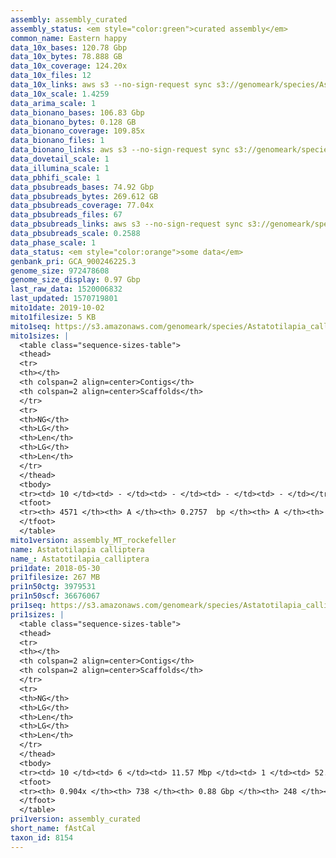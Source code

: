 ```yaml
---
assembly: assembly_curated
assembly_status: <em style="color:green">curated assembly</em>
common_name: Eastern happy
data_10x_bases: 120.78 Gbp
data_10x_bytes: 78.888 GB
data_10x_coverage: 124.20x
data_10x_files: 12
data_10x_links: aws s3 --no-sign-request sync s3://genomeark/species/Astatotilapia_calliptera/fAstCal1/genomic_data/10x/ .<br>
data_10x_scale: 1.4259
data_arima_scale: 1
data_bionano_bases: 106.83 Gbp
data_bionano_bytes: 0.128 GB
data_bionano_coverage: 109.85x
data_bionano_files: 1
data_bionano_links: aws s3 --no-sign-request sync s3://genomeark/species/Astatotilapia_calliptera/fAstCal1/genomic_data/bionano/ .<br>
data_dovetail_scale: 1
data_illumina_scale: 1
data_pbhifi_scale: 1
data_pbsubreads_bases: 74.92 Gbp
data_pbsubreads_bytes: 269.612 GB
data_pbsubreads_coverage: 77.04x
data_pbsubreads_files: 67
data_pbsubreads_links: aws s3 --no-sign-request sync s3://genomeark/species/Astatotilapia_calliptera/fAstCal1/genomic_data/pacbio/ . --exclude "*ccs.bam*"<br>
data_pbsubreads_scale: 0.2588
data_phase_scale: 1
data_status: <em style="color:orange">some data</em>
genbank_pri: GCA_900246225.3
genome_size: 972478608
genome_size_display: 0.97 Gbp
last_raw_data: 1520006832
last_updated: 1570719801
mito1date: 2019-10-02
mito1filesize: 5 KB
mito1seq: https://s3.amazonaws.com/genomeark/species/Astatotilapia_calliptera/fAstCal1/assembly_MT_rockefeller/fAstCal1.MT.20191002.fasta.gz
mito1sizes: |
  <table class="sequence-sizes-table">
  <thead>
  <tr>
  <th></th>
  <th colspan=2 align=center>Contigs</th>
  <th colspan=2 align=center>Scaffolds</th>
  </tr>
  <tr>
  <th>NG</th>
  <th>LG</th>
  <th>Len</th>
  <th>LG</th>
  <th>Len</th>
  </tr>
  </thead>
  <tbody>
  <tr><td> 10 </td><td> - </td><td> - </td><td> - </td><td> - </td></tr>  <tr><td> 20 </td><td> - </td><td> - </td><td> - </td><td> - </td></tr>  <tr><td> 30 </td><td> - </td><td> - </td><td> - </td><td> - </td></tr>  <tr><td> 40 </td><td> - </td><td> - </td><td> - </td><td> - </td></tr>  <tr style="background-color:#cccccc;"><td> 50 </td><td> - </td><td style="background-color:#ff8888;"> - </td><td> - </td><td style="background-color:#ff8888;"> - </td></tr>  <tr><td> 60 </td><td> - </td><td> - </td><td> - </td><td> - </td></tr>  <tr><td> 70 </td><td> - </td><td> - </td><td> - </td><td> - </td></tr>  <tr><td> 80 </td><td> - </td><td> - </td><td> - </td><td> - </td></tr>  <tr><td> 90 </td><td> - </td><td> - </td><td> - </td><td> - </td></tr>  <tr><td> 100 </td><td> - </td><td> - </td><td> - </td><td> - </td></tr>  </tbody>
  <tfoot>
  <tr><th> 4571 </th><th> A </th><th> 0.2757  bp </th><th> A </th><th> 0.2757  bp </th></tr>
  </tfoot>
  </table>
mito1version: assembly_MT_rockefeller
name: Astatotilapia calliptera
name_: Astatotilapia_calliptera
pri1date: 2018-05-30
pri1filesize: 267 MB
pri1n50ctg: 3979531
pri1n50scf: 36676067
pri1seq: https://s3.amazonaws.com/genomeark/species/Astatotilapia_calliptera/fAstCal1/assembly_curated/fAstCal1.pri.cur.20180530.fasta.gz
pri1sizes: |
  <table class="sequence-sizes-table">
  <thead>
  <tr>
  <th></th>
  <th colspan=2 align=center>Contigs</th>
  <th colspan=2 align=center>Scaffolds</th>
  </tr>
  <tr>
  <th>NG</th>
  <th>LG</th>
  <th>Len</th>
  <th>LG</th>
  <th>Len</th>
  </tr>
  </thead>
  <tbody>
  <tr><td> 10 </td><td> 6 </td><td> 11.57 Mbp </td><td> 1 </td><td> 52.51 Mbp </td></tr>  <tr><td> 20 </td><td> 15 </td><td> 9.12 Mbp </td><td> 3 </td><td> 41.43 Mbp </td></tr>  <tr><td> 30 </td><td> 28 </td><td> 6.68 Mbp </td><td> 6 </td><td> 39.99 Mbp </td></tr>  <tr><td> 40 </td><td> 46 </td><td> 5.08 Mbp </td><td> 8 </td><td> 38.68 Mbp </td></tr>  <tr style="background-color:#cccccc;"><td> 50 </td><td> 68 </td><td style="background-color:#88ff88;"> 3.98 Mbp </td><td> 11 </td><td style="background-color:#88ff88;"> 36.68 Mbp </td></tr>  <tr><td> 60 </td><td> 99 </td><td> 2.48 Mbp </td><td> 13 </td><td> 35.85 Mbp </td></tr>  <tr><td> 70 </td><td> 145 </td><td> 1.69 Mbp </td><td> 16 </td><td> 34.07 Mbp </td></tr>  <tr><td> 80 </td><td> 219 </td><td> 0.88 Mbp </td><td> 19 </td><td> 31.47 Mbp </td></tr>  <tr><td> 90 </td><td> 625 </td><td> 49.40 Kbp </td><td> 122 </td><td> 64.48 Kbp </td></tr>  <tr><td> 100 </td><td> - </td><td> - </td><td> - </td><td> - </td></tr>  </tbody>
  <tfoot>
  <tr><th> 0.904x </th><th> 738 </th><th> 0.88 Gbp </th><th> 248 </th><th> 0.88 Gbp </th></tr>
  </tfoot>
  </table>
pri1version: assembly_curated
short_name: fAstCal
taxon_id: 8154
---
```

